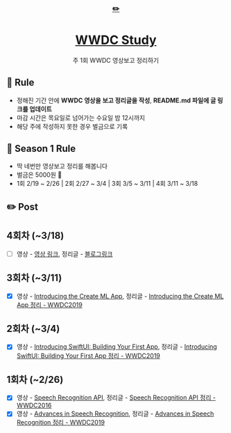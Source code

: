 <div align="center">
    <a href="https://editorjs.io/">
      <h3>✏️</h3>
        <h1>WWDC Study</h1>
    </a>
  주 1회 WWDC 영상보고 정리하기
</div>

## 📌 Rule

- 정해진 기간 안에 **WWDC 영상을 보고 정리글을 작성**, **README.md 파일에 글 링크를 업데이트**
- 마감 시간은 목요일로 넘어가는 수요일 밤 12시까지
- 해당 주에 작성하지 못한 경우 벌금으로 기록

## 🌷 Season 1 Rule

- 딱 네번만 영상보고 정리를 해봅니다
- 벌금은 5000원 💸
- 1회 2/19 ~ 2/26 | 2회 2/27 ~ 3/4 | 3회 3/5 ~ 3/11 | 4회 3/11 ~ 3/18

## ✏️ Post
## 4회차 (~3/18)
- [ ] 영상 - [영상 링크](), 정리글 - [블로그링크]()

## 3회차 (~3/11)
- [x] 영상 - [Introducing the Create ML App](https://developer.apple.com/videos/play/wwdc2019/430/), 정리글 - [Introducing the Create ML App 정리 - WWDC2019](https://hyesunzzang.tistory.com/179)

## 2회차 (~3/4)
- [x] 영상 - [Introducing SwiftUI: Building Your First App](https://developer.apple.com/videos/play/wwdc2019/204/), 정리글 - [Introducing SwiftUI: Building Your First App 정리 - WWDC2019](https://hyesunzzang.tistory.com/174)

## 1회차 (~2/26)
- [x] 영상 - [Speech Recognition API](https://developer.apple.com/videos/play/wwdc2016/509/?time=175), 정리글 - [Speech Recognition API 정리 - WWDC2016](https://hyesunzzang.tistory.com/172)
- [x] 영상 - [Advances in Speech Recognition](https://developer.apple.com//wwdc2019/256/), 정리글 - [Advances in Speech Recognition 정리 - WWDC2019](https://hyesunzzang.tistory.com/173)
